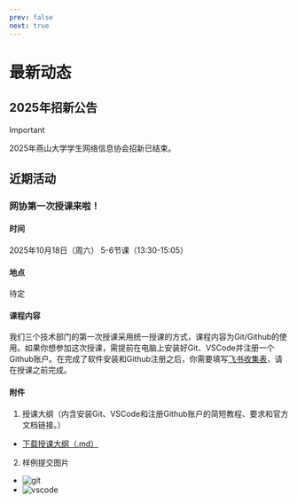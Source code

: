 ```yaml
---
prev: false
next: true
---
```


# 最新动态

## 2025年招新公告

> [!IMPORTANT]
> 2025年燕山大学学生网络信息协会招新已结束。

## 近期活动

### 网协第一次授课来啦！

#### 时间
2025年10月18日（周六） 5-6节课（13:30-15:05）

#### 地点
待定

#### 课程内容
我们三个技术部门的第一次授课采用统一授课的方式，课程内容为Git/Github的使用。如果你想参加这次授课，需提前在电脑上安装好Git、VSCode并注册一个Github账户。在完成了软件安装和Github注册之后，你需要填写[飞书收集表](https://teamyuna.feishu.cn/share/base/form/shrcnZK5ky5sgesQqfk54IX223b)，请在授课之前完成。

#### 附件

1. 授课大纲（内含安装Git、VSCode和注册Github账户的简短教程、要求和官方文档链接。）
- <a href="/activates/doc.md" download>下载授课大纲（.md）</a>
2. 样例提交图片
- ![git](/activates/git.png)
- ![vscode](/activates/VSC.png)